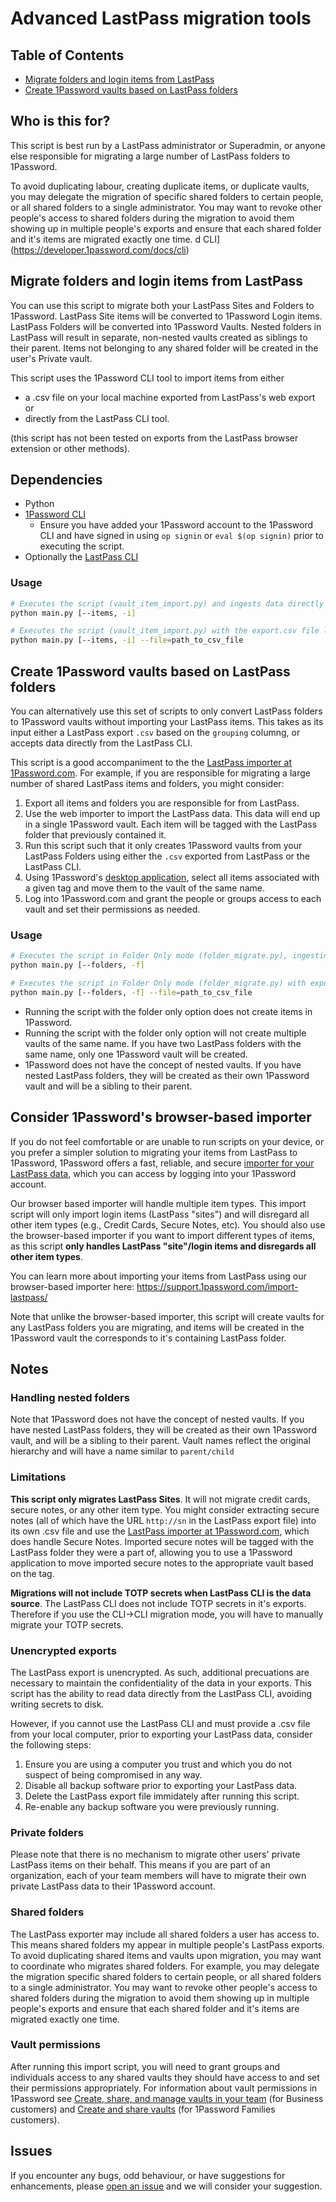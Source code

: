 # Advanced LastPass migration tools

## Table of Contents

* [Migrate folders and login items from LastPass](#migrate-folders-and-login-items-from-lastpass)
* [Create 1Password vaults based on LastPass folders](#create-1password-vaults-based-on-lastpass-folders)

## Who is this for?

This script is best run by a LastPass administrator or Superadmin, or anyone else responsible for migrating a large number of LastPass folders to 1Password.

To avoid duplicating labour, creating duplicate items, or duplicate vaults, you may delegate the migration of specific shared folders to certain people, or all shared folders to a single administrator. You may want to revoke other people's access to shared folders during the migration to avoid them showing up in multiple people's exports  and ensure that each shared folder and it's items are migrated exactly one time.
d CLI](https://developer.1password.com/docs/cli)


## Migrate folders and login items from LastPass

You can use this script to migrate both your LastPass Sites and Folders to 1Password. LastPass Site items will be converted to 1Password Login items. LastPass Folders will be converted into 1Password Vaults. Nested folders in LastPass will result in separate, non-nested vaults created as siblings to their parent. Items not belonging to any shared folder will be created in the user's Private vault.

This script uses the 1Password CLI tool to import items from either

* a .csv file on your local machine exported from LastPass's web export or
* directly from the LastPass CLI tool.

(this script has not been tested on exports from the LastPass browser extension or other methods).

## Dependencies

* Python
* [1Password CLI](https://developer.1password.com/docs/cli)
  * Ensure you have added your 1Password account to the 1Password CLI and have signed in using `op signin` or `eval $(op signin)` prior to executing the script. 
* Optionally the [LastPass CLI](https://github.com/LastPass/lastpass-cli)

### Usage

```bash
# Executes the script (vault_item_import.py) and ingests data directly from LastPass CLI without writing files to disk. Creates items and converts LastPass folders to vaults. 
python main.py [--items, -i]

# Executes the script (vault_item_import.py) with the export.csv file located on local machine
python main.py [--items, -i] --file=path_to_csv_file
```

## Create 1Password vaults based on LastPass folders

You can alternatively use this set of scripts to only convert LastPass folders to 1Password vaults without importing your LastPass items. This takes as its input either a LastPass export `.csv` based on the `grouping` columng, or accepts data directly from the LastPass CLI.

This script is a good accompaniment to the the [LastPass importer at 1Password.com](https://support.1password.com/import-lastpass/). For example, if you are responsible for migrating a large number of shared LastPass items and folders, you might consider:

1. Export all items and folders you are responsible for from LastPass.
2. Use the web importer to import the LastPass data. This data will end up in a single 1Password vault. Each item will be tagged with the LastPass folder that previously contained it.
3. Run this script such that it only creates 1Password vaults from your LastPass Folders using either the `.csv` exported from LastPass or the LastPass CLI.
4. Using 1Password's [desktop application](https://1password.com/downloads/), select all items associated with a given tag and move them to the vault of the same name.
5. Log into 1Password.com and grant the people or groups access to each vault and set their permissions as needed.

### Usage

```bash
# Executes the script in Folder Only mode (folder_migrate.py), ingesting data directly from LastPass CLI without writing files to disk. 
python main.py [--folders, -f]

# Executes the script in Folder Only mode (folder_migrate.py) with export.csv file located on local machine
python main.py [--folders, -f] --file=path_to_csv_file
```

* Running the script with the folder only option does not create items in 1Password.
* Running the script with the folder only option will not create multiple vaults of the same name. If you have two LastPass folders with the same name, only one 1Password vault will be created.
* 1Password does not have the concept of nested vaults. If you have nested LastPass folders, they will be created as their own 1Password vault and will be a sibling to their parent.

## Consider 1Password's browser-based importer

If you do not feel comfortable or are unable to run scripts on your device, or you prefer a simpler solution to migrating your items from LastPass to 1Password, 1Password offers a fast, reliable, and secure [importer for your LastPass data](https://support.1password.com/import-lastpass/), which you can access by logging into your 1Password account.

Our browser based importer will handle multiple item types. This import script will only import login items (LastPass "sites") and will disregard all other item types (e.g., Credit Cards, Secure Notes, etc). You should also use the browser-based importer if you want to import different types of items, as this script **only handles LastPass "site"/login items and disregards all other item types**.

You can learn more about importing your items from LastPass using our browser-based importer here: <https://support.1password.com/import-lastpass/>

Note that unlike the browser-based importer, this script will create vaults for any LastPass folders you are migrating, and items will be created in the 1Password vault the corresponds to it's containing LastPass folder.

## Notes

### Handling nested folders

Note that 1Password does not have the concept of nested vaults. If you have nested LastPass folders, they will be created as their own 1Password vault, and will be a sibling to their parent. Vault names reflect the original hierarchy and will have a name similar to `parent/child`

### Limitations

**This script only migrates LastPass Sites**. It will not migrate credit cards, secure notes, or any other item type. You might consider extracting secure notes (all of which have the URL `http://sn` in the LastPass export file) into its own .csv file and use the [LastPass importer at 1Password.com](https://support.1password.com/import-lastpass/), which does handle Secure Notes. Imported secure notes will be tagged with the LastPass folder they were a part of, allowing you to use a 1Password application to move imported secure notes to the appropriate vault based on the tag.

**Migrations will not include TOTP secrets when LastPass CLI is the data source**. The LastPass CLI does not include TOTP secrets in it's exports. Therefore if you use the CLI->CLI migration mode, you will have to manually migrate your TOTP secrets. 

### Unencrypted exports

The LastPass export is unencrypted. As such, additional precuations are necessary to maintain the confidentiality of the data in your exports. This script has the ability to read data directly from the LastPass CLI, avoiding writing secrets to disk. 

However, if you cannot use the LastPass CLI and must provide a .csv file from your local computer, prior to exporting your LastPass data, consider the following steps:

1. Ensure you are using a computer you trust and which you do not suspect of being compromised in any way.
2. Disable all backup software prior to exporting your LastPass data.
3. Delete the LastPass export file immidately after running this script.
4. Re-enable any backup software you were previously running.

### Private folders

Please note that there is no mechanism to migrate other users' private LastPass items on their behalf. This means if you are part of an organization, each of your team members will have to migrate their own private LastPass data to their 1Password account.

### Shared folders

The LastPass exporter may include all shared folders a user has access to. This means shared folders my appear in multiple people's LastPass exports. To avoid duplicating shared items and vaults upon migration, you may want to coordinate who migrates shared folders. For example, you may delegate the migration specific shared folders to certain people, or all shared folders to a single administrator. You may want to revoke other people's access to shared folders during the migration to avoid them showing up in multiple people's exports  and ensure that each shared folder and it's items are migrated exactly one time.

### Vault permissions

After running this import script, you will need to grant groups and individuals access to any shared vaults they should have access to and set their permissions appropriately. For information about vault permissions in 1Password see [Create, share, and manage vaults in your team](https://support.1password.com/create-share-vaults-teams/) (for Business customers) and [Create and share vaults](https://support.1password.com/create-share-vaults/) (for 1Password Families customers).

## Issues

If you encounter any bugs, odd behaviour, or have suggestions for enhancements, please [open an issue](https://github.com/1Password/solutions/issues) and we will consider your suggestion.
